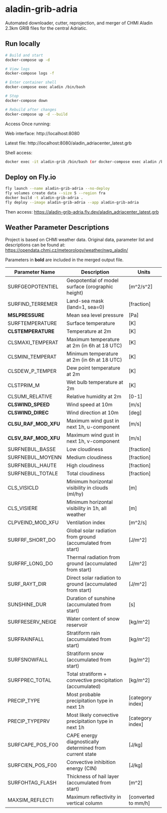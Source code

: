 # aladin-grib-adria

Automated downloader, cutter, reprojection, and merger of CHMI Aladin 2.3km GRIB files for the central Adriatic.


## Run locally

```bash
# Build and start
docker-compose up -d

# View logs
docker-compose logs -f

# Enter container shell
docker-compose exec aladin /bin/bash

# Stop
docker-compose down

# Rebuild after changes
docker-compose up -d --build
```

Access Once running:

Web interface: http://localhost:8080

Latest file: http://localhost:8080/aladin_adriacenter_latest.grb

Shell access:
```bash
docker exec -it aladin-grib /bin/bash (or docker-compose exec aladin /bin/bash)
```

## Deploy on Fly.io

```bash
fly launch --name aladin-grib-adria --no-deploy
fly volumes create data --size 5 --region fra
docker build -t aladin-grib-adria .
fly deploy --image aladin-grib-adria --app aladin-grib-adria
```
Then access:
https://aladin-grib-adria.fly.dev/aladin_adriacenter_latest.grb


## Weather Parameter Descriptions
Project is based on CHMI weather data. Original data, parameter list and descriptions can be found at:
https://opendata.chmi.cz/meteorology/weather/nwp_aladin/

Parameters in **bold** are included in the merged output file.

| Parameter Name | Description | Units |
|----------------|-------------|-------|
| SURFGEOPOTENTIEL | Geopotential of model surface (orographic height) | [m^2/s^2] |
| SURFIND_TERREMER | Land-sea mask (land=1, sea=0) | [fraction] |
| **MSLPRESSURE** | Mean sea level pressure | [Pa] |
| SURFTEMPERATURE | Surface temperature | [K] |
| **CLSTEMPERATURE** | Temperature at 2m | [K] |
| CLSMAXI_TEMPERAT | Maximum temperature at 2m (in 6h at 18 UTC) | [K] |
| CLSMINI_TEMPERAT | Minimum temperature at 2m (in 6h at 18 UTC) | [K] |
| CLSDEW_P_TEMPER | Dew point temperature at 2m | [K] |
| CLSTPRIM_M | Wet bulb temperature at 2m | [K] |
| CLSUMI_RELATIVE | Relative humidity at 2m | [0-1] |
| **CLSWIND_SPEED** | Wind speed at 10m | [m/s] |
| **CLSWIND_DIREC** | Wind direction at 10m | [deg] |
| **CLSU_RAF_MOD_XFU** | Maximum wind gust in next 1h, u-component | [m/s] |
| **CLSV_RAF_MOD_XFU** | Maximum wind gust in next 1h, v-component | [m/s] |
| SURFNEBUL_BASSE | Low cloudiness | [fraction] |
| SURFNEBUL_MOYENN | Medium cloudiness | [fraction] |
| SURFNEBUL_HAUTE | High cloudiness | [fraction] |
| SURFNEBUL_TOTALE | Total cloudiness | [fraction] |
| CLS_VISICLD | Minimum horizontal visibility in clouds (ml/hy) | [m] |
| CLS_VISIERE | Minimum horizontal visibility in 1h, all weather | [m] |
| CLPVEIND_MOD_XFU | Ventilation index | [m^2/s] |
| SURFRF_SHORT_DO | Global solar radiation from ground (accumulated from start) | [J/m^2] |
| SURFRF_LONG_DO | Thermal radiation from ground (accumulated from start) | [J/m^2] |
| SURF_RAYT_DIR | Direct solar radiation to ground (accumulated from start) | [J/m^2] |
| SUNSHINE_DUR | Duration of sunshine (accumulated from start) | [s] |
| SURFRESERV_NEIGE | Water content of snow reservoir | [kg/m^2] |
| SURFRAINFALL | Stratiform rain (accumulated from start) | [kg/m^2] |
| SURFSNOWFALL | Stratiform snow (accumulated from start) | [kg/m^2] |
| SURFPREC_TOTAL | Total stratiform + convective precipitation (accumulated) | [kg/m^2] |
| PRECIP_TYPE | Most probable precipitation type in next 1h | [category index] |
| PRECIP_TYPEPRV | Most likely convective precipitation type in next 1h | [category index] |
| SURFCAPE_POS_F00 | CAPE energy diagnostically determined from current state | [J/kg] |
| SURFCIEN_POS_F00 | Convective inhibition energy (CIN) | [J/kg] |
| SURFOHTAG_FLASH | Thickness of hail layer (accumulated from start) | [m^2] |
| MAXSIM_REFLECTI | Maximum reflectivity in vertical column | [converted to mm/h] |